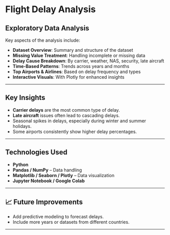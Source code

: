 
# Flight Delay Analysis

## Exploratory Data Analysis

Key aspects of the analysis include:

- **Dataset Overview**: Summary and structure of the dataset
- **Missing Value Treatment**: Handling incomplete or missing data
- **Delay Cause Breakdown**: By carrier, weather, NAS, security, late aircraft
- **Time-Based Patterns**: Trends across years and months
- **Top Airports & Airlines**: Based on delay frequency and types
- **Interactive Visuals**: With Plotly for enhanced insights

---

## Key Insights

- **Carrier delays** are the most common type of delay.
- **Late aircraft** issues often lead to cascading delays.
- Seasonal spikes in delays, especially during winter and summer holidays.
- Some airports consistently show higher delay percentages.

---

## Technologies Used

- **Python**
- **Pandas / NumPy** – Data handling
- **Matplotlib / Seaborn / Plotly** – Data visualization
- **Jupyter Notebook / Google Colab**

---

## 📈 Future Improvements

- Add predictive modeling to forecast delays.
- Include more years or datasets from different countries.

---


